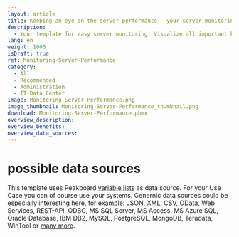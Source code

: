 ```yaml
---
layout: article
title: Keeping an eye on the server performance – your server monitoring dashboard
description: 
  - Your template for easy server monitoring! Visualize all important key figures about the status of your server on an individually configurable dashboard, in real time! Keep relevant information such as server performance and utilization, CPU and RAM, as well as downtimes in view at all times. Peakboard integrates seamlessly into your existing IT infrastructure. Download template now.
lang: en
weight: 1000
isDraft: true
ref: Monitoring-Server-Performance
category:
  - All
  - Recommended
  - Administration
  - IT Data Center
image: Monitoring-Server-Performance.png
image_thumbnail: Monitoring-Server-Performance_thumbnail.png
download: Monitoring-Server-Performance.pbmx
overview_description:
overview_benefits:
overview_data_sources:
---
```

# possible data sources
This template uses Peakboard [variable lists](https://help.peakboard.com/scripting/en-variables.html) as data source. For your Use Case you can of course use your systems. Genernic data sources could be especially interesting here, for example: JSON, XML, CSV, OData, Web Services, REST-API, ODBC, MS SQL Server, MS Access, MS Azure SQL, Oracle Database, IBM DB2, MySQL, PostgreSQL, MongoDB, Teradata, WinTool or [many more](https://peakboard.com/en/interfaces/).
